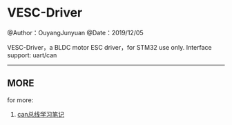 # VESC-Driver

@Author：OuyangJunyuan                                                                                                                                                               @Date：2019/12/05					                                                                                                                                             

VESC-Driver，a BLDC motor ESC driver，for STM32 use only.																						 Interface support: uart/can

---

## MORE

for more:

1. [can总线学习笔记](./note/can总线学习.pdf)